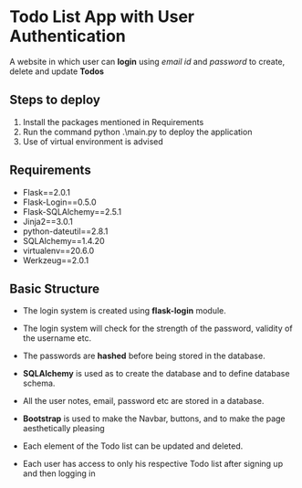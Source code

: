 # Todo List App with User Authentication

A website in which user can **login** using *email id* and *password* to create, delete and update **Todos**


## Steps to deploy
1. Install the packages mentioned in Requirements
2. Run the command python .\main.py to deploy the  application
3. Use of virtual environment is advised

## Requirements
- Flask==2.0.1
- Flask-Login==0.5.0
- Flask-SQLAlchemy==2.5.1
- Jinja2==3.0.1
- python-dateutil==2.8.1
- SQLAlchemy==1.4.20
- virtualenv==20.6.0
- Werkzeug==2.0.1

## Basic Structure

- The login system is created using **flask-login** module.

- The login system will check for the strength of the password, validity of the username etc.

- The passwords are **hashed** before being stored in the database.


- **SQLAlchemy** is used as to create the database and to define database schema.

- All the user notes, email, password etc are stored in a database.

- **Bootstrap** is used to make the Navbar, buttons, and to make the page aesthetically pleasing

- Each element of the Todo list can be updated and deleted.

- Each user has access to only his respective Todo list after signing up and then logging in